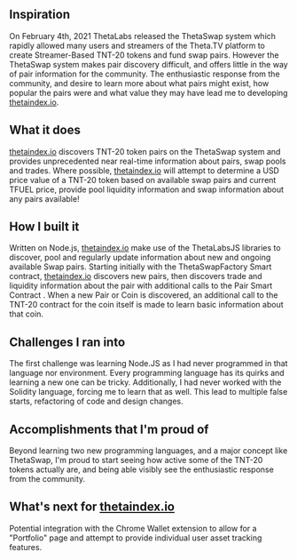 ## Inspiration
On February 4th, 2021 ThetaLabs released the ThetaSwap system which rapidly allowed many users and streamers of the Theta.TV platform to create Streamer-Based TNT-20 tokens and fund swap pairs.  However the ThetaSwap system makes pair discovery difficult, and offers little in the way of pair information for the community.  The enthusiastic response from the community, and desire to learn more about what pairs might exist, how popular the pairs were and what value they may have lead me to developing [thetaindex.io](https://thetaindex.io/).

## What it does
[thetaindex.io](https://thetaindex.io/) discovers TNT-20 token pairs on the ThetaSwap system and provides unprecedented near real-time information about pairs, swap pools and trades. Where possible, [thetaindex.io](https://thetaindex.io/) will attempt to determine a USD price value of a TNT-20 token based on available swap pairs and current TFUEL price, provide pool liquidity information and swap information about any pairs available!

## How I built it
Written on Node.js, [thetaindex.io](https://thetaindex.io/) make use of the ThetaLabsJS libraries to discover, pool and regularly update information about new and ongoing available Swap pairs.  Starting initially with the ThetaSwapFactory Smart contract, [thetaindex.io](https://thetaindex.io/) discovers new pairs, then discovers trade and liquidity information about the pair with additional calls to the Pair Smart Contract .  When a new Pair or Coin is discovered, an additional call to the TNT-20 contract for the coin itself is made to learn basic information about that coin.

## Challenges I ran into
The first challenge was learning Node.JS as I had never programmed in that language nor environment.  Every programming language has its quirks and learning a new one can be tricky. Additionally, I had never worked with the Solidity language, forcing me to learn that as well. This lead to multiple false starts, refactoring of code and design changes.  

## Accomplishments that I'm  proud of
Beyond learning two new programming languages, and a major concept like ThetaSwap, I'm proud to start seeing how active some of the TNT-20 tokens actually are, and being able visibly see the enthusiastic response from the community.

## What's next for [thetaindex.io](https://thetaindex.io/)
Potential integration with the Chrome Wallet extension to allow for a "Portfolio" page and attempt to provide individual user asset tracking features.
